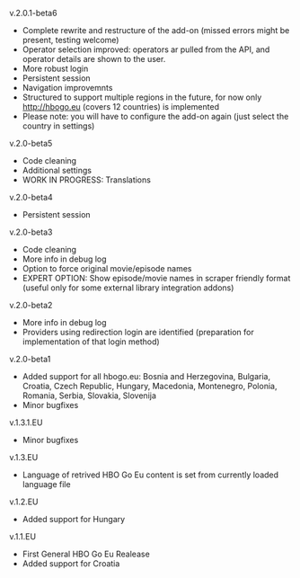 v.2.0.1-beta6
- Complete rewrite and restructure of the add-on (missed errors might be present, testing welcome)
- Operator selection improved: operators ar pulled from the API, and operator details are shown to the user.
- More robust login
- Persistent session
- Navigation improvemnts
- Structured to support multiple regions in the future, for now only http://hbogo.eu (covers 12 countries) is implemented
- Please note: you will have to configure the add-on again (just select the country in settings)

v.2.0-beta5
- Code cleaning
- Additional settings
- WORK IN PROGRESS: Translations

v.2.0-beta4
- Persistent session

v.2.0-beta3
- Code cleaning
- More info in debug log
- Option to force original movie/episode names
- EXPERT OPTION: Show episode/movie names in scraper friendly format (useful only for some external library integration addons)

v.2.0-beta2
- More info in debug log
- Providers using redirection login are identified (preparation for implementation of that login method)

v.2.0-beta1
- Added support for all hbogo.eu: Bosnia and Herzegovina, Bulgaria, Croatia, Czech Republic, Hungary, Macedonia, Montenegro, Polonia, Romania, Serbia, Slovakia, Slovenija
- Minor bugfixes

v.1.3.1.EU
- Minor bugfixes

v.1.3.EU
- Language of retrived HBO Go Eu content is set from currently loaded language file

v.1.2.EU
- Added support for Hungary

v.1.1.EU
- First General HBO Go Eu Realease
- Added support for Croatia
